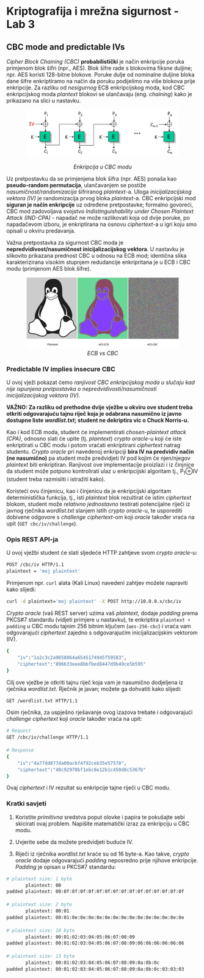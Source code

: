 # **Kriptografija i mrežna sigurnost - Lab 3**

## CBC mode and predictable IVs

_Cipher Block Chaining (CBC)_ **probabilistički** je način enkripcije poruka primjenom blok šifri (npr., AES). Blok šifre rade s blokovima fiksne duljine; npr. AES koristi 128-bitne blokove. Poruke dulje od nominalne duljine bloka dane šifre enkriptiramo na način da poruku podijelimo na više blokova prije enkripcije. Za razliku od _nesigurnog_ ECB enkripcijskog moda, kod CBC enkripcijskog moda _plantext_ blokovi se ulančavaju (eng. _chaining_) kako je prikazano na slici u nastavku. 

<p align="center">
<img src="../img/cbc.PNG" alt="CBC encryption" width="400px" height="auto"/>
<br><br>
<em>Enkripcija u CBC modu</em>
</p>

Uz pretpostavku da se primjenjena blok šifra (npr. AES) ponaša kao **pseudo-random permutacija**, ulančavanjem se postiže _nasumičnost/randomizacija_ šifriranog _plaintext_-a. Uloga _inicijalizacijskog vektora (IV)_ je randomizacija prvog bloka _plaintext_-a. CBC enkripcijski mod **siguran je način enkripcije** uz određene pretpostavke; formalno govoreći, CBC mod zadovoljava svojstvo _Indistinguishability under Chosen Plaintext Attack (IND-CPA)_ - napadač ne može razlikovati koja od dvije poruke, po napadačevom izboru, je enkriptirana na osnovu _ciphertext_-a u igri koju smo opisali u okviru predavanja.

Važna pretpostavka za sigurnost CBC moda je **nepredvidivost/nasumičnost inicijalizacijskog vektora**. U nastavku je slikovito prikazana prednost CBC u odnosu na ECB mod; identična slika karakterizirana visokim stupnjem redudancije enkripritana je u ECB i CBC modu (primjenom AES blok šifre).

<p align="center">
<img src="../img/tux.PNG" alt="ECB vs CBC" width="400px" height="auto"/>
<br>
<em>ECB vs CBC</em>
</p>

### Predictable IV implies insecure CBC

U ovoj vježi pokazat ćemo _ranjivost CBC enkripcijskog moda u slučaju kad nije ispunjena pretpostavka o nepredvidivosti/nasumičnosti inicijalizacijskog vektora (IV)_.

**VAŽNO: Za razliku od prethodne dvije vježbe u okviru ove student treba otkriti odgovarajuću tajnu riječ koja je odabrana nasumično iz javno dostupne liste _wordlist.txt_; student ne dekriptira vic o Chuck Norris-u.**

Kao i kod ECB moda, student će implementirati _chosen-plaintext attack (CPA)_, odnosno slati će upite (tj. _plaintext_) _crypto oracle_-u koji će iste enkriptirati u CBC modu i potom vraćati enkriptirani _ciphertext_ natrag studentu. _Crypto oracle_ pri navedenoj enkripciji **bira IV na predvidiv način (ne nasumično)** pa student može predvidjeti IV pod kojim će njen/njegov _plaintext_ biti enkriptiran. Ranjivost ove implementacije proizlazi i iz činjnice da student može potpuno kontrolirati ulaz u enkripcijski algoritam tj., P<sub>1</sub>⊕IV (student treba razmisliti i istražiti kako).

Koristeći ovu činjenicu, kao i činjenicu da je enkripcijski algoritam deterministička funkcija, tj., isti _plaintext_ blok rezultirat će istim _ciphertext_ blokom, student može _relativno jednostavno_ testirati potencijalne riječi iz javnog rječnika _wordlist.txt_ slanjem istih _crypto oracle_-u, te usporediti dobivene odgovore s _challenge ciphertext_-om koji _oracle_ također vraća na upit (`GET cbc/iv/challenge`).

### Opis REST API-ja

U ovoj vježbi student će slati sljedeće HTTP zahtjeve svom _crypto oracle_-u:

```Bash
POST /cbc/iv HTTP/1.1
plaintext = 'moj plaintext'
```

Primjenom npr. `curl` alata (Kali Linux) navedeni zahtjev možete napraviti kako slijedi:

```Bash
curl -d plaintext='moj plaintext' -X POST http://10.0.0.x/cbc/iv
```

_Crypto oracle_ (vaš REST server) uzima vaš _plaintext_, dodaje _padding_ prema PKCS#7 standardu (vidjeti primjere u nastavku), te enkriptira `plaintext + padding` u CBC modu tajnim 256 bitnim ključem (`aes-256-cbc`) i vraća vam odgovarajući _ciphertext_ zajedno s odgovarajućim inicijalizacijskim vektorom (IV).

```Bash
{
    "iv":"1a2c3c2a9658864a6545174945f59583",
    "ciphertext":"896633eee8bbfbed8447d9b49ce5b595"
}
```

Cilj ove vježbe je otkriti tajnu riječ koja vam je nasumično dodjeljena iz rječnika _wordlist.txt_. Rječnik je javan; možete ga dohvatiti kako slijedi:

```Bash
GET /wordlist.txt HTTP/1.1
```

Osim rječnika, za uspješno rješavanje ovog izazova trebate i odgovarajući _challenge ciphertext_ koji _oracle_ također vraća na upit: 

```Bash
# Request
GET /cbc/iv/challenge HTTP/1.1

# Response
{
    "iv":"4a77dd877da00ac6f4f92ceb35e57578",
    "ciphertext":"40c92970bf1ebc8e12b1c450d8c5367b"
}
```

Ovaj _ciphertext_ i IV rezultat su enkripcije tajne riječi u CBC modu.

### Kratki savjeti

1. Koristite _primitivna_ sredstva poput olovke i papira te pokušajte sebi skicirati ovaj problem. Napišite matematički izraz za enkripciju u CBC modu.

2. Uvjerite sebe da možete predvidjeti buduće IV.

3. Riječi iz rječnika _wordlist.txt_ kraće su od 16 byte-a. Kao takve, _crypto oracle_ dodaje odgovarajući _padding_ neposredno prije njihove enkripcije. _Padding_ je opisan u PKCS#7 standardu:

```Bash
# plaintext size: 1 byte
       plaintext: 00
padded plaintext: 00:0f:0f:0f:0f:0f:0f:0f:0f:0f:0f:0f:0f:0f:0f:0f

# plaintext size: 2 byte
       plaintext: 00:01
padded plaintext: 00:01:0e:0e:0e:0e:0e:0e:0e:0e:0e:0e:0e:0e:0e:0e

# plaintext size: 10 byte
       plaintext: 00:01:02:03:04:05:06:07:08:09
padded plaintext: 00:01:02:03:04:05:06:07:08:09:06:06:06:06:06:06

# plaintext size: 13 byte
       plaintext: 00:01:02:03:04:05:06:07:08:09:0a:0b:0c
padded plaintext: 00:01:02:03:04:05:06:07:08:09:0a:0b:0c:03:03:03
```
